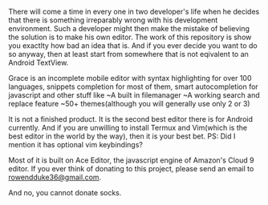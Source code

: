 There will come a time in every one in two developer's life when he decides that there is something irreparably wrong with his development environment.
Such a developer might then make the mistake of believing the solution is to make his own editor.
The work of this repository is show you exactlty how bad an idea that is.
And if you ever decide you want to do so anyway, then at least start from somewhere that is not eqivalent to an Android TextView.


Grace is an incomplete mobile editor with syntax highlighting for over 100 languages, snippets completion for most of them, smart autocompletion for javascript and other stuff like
~A built in filemanager
~A working search and replace feature
~50+ themes(although you will generally use only 2 or 3)

It is not a finished product. It is the second best editor there is for Android currently. And if you are unwilling to install Termux and Vim(which is the best editor in the world by the way), then it is your best bet.
PS: Did I mention it has optional vim keybindings?

Most of it is built on Ace Editor, the javascript engine of Amazon's Cloud 9 editor. If you ever think of donating to this project, please send an email to rowendduke36@gmail.com.

And no, you cannot donate socks.


